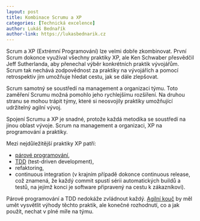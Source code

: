 ```yaml
---
layout: post
title: Kombinace Scrumu a XP
categories: [Technická excelence]
author: Lukáš Bednařík
author-link: https://lukasbednarik.cz
---
```


Scrum a XP (Extrémní Programování) lze velmi dobře zkombinovat.
První Scrum dokonce využíval všechny praktiky XP, ale Ken Schwaber přesvědčil Jeff Sutherlanda,
aby přenechal výběr konkrétních praktik vývojářům. Scrum tak nechává zodpovědnost za praktiky na
vývojářích a pomocí retrospektiv jim umožňuje hledat cestu, jak se dále zlepšovat.

<!--more-->

Scrum samotný se soustředí na management a organizaci týmu. Toto zaměření Scrumu možná pomohlo
jeho rychlejšímu rozšíření. Na druhou stranu se mohou trápit týmy, které si neosvojily
praktiky umožňující udržitelný agilní vývoj.

Spojení Scrumu a XP je snadné, protože každá metodika se soustředí na jinou oblast vývoje.
Scrum na management a organizaci, XP na programování a praktiky.

Mezi nejdůležitější praktiky XP patří:
- [párové programování](/parove-programovani/),
- [TDD](/unit-testing/) (test-driven development),
- refaktoring,
- continuous integration (v krajním případě dokonce continuous release, což znamená,
  že každý commit spustí sérii automatických buildů a testů, na jejímž konci je software připravený na cestu k zákazníkovi).

Párové programování a TDD nedokáže zvládnout každý. [Agilní kouč](/typy-agilnich-koucu/)
by měl umět vysvětlit výhody těchto praktik,
ale konečné rozhodnutí, co a jak použít, nechat v plné míře na týmu.
